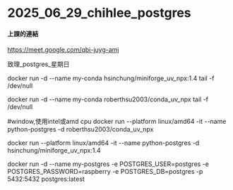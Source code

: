 # __2025_06_29_chihlee_postgres__

#### 上課的連結

https://meet.google.com/qbi-juyg-amj

致理_postgres_星期日


docker run -d --name my-conda hsinchung/miniforge_uv_npx:1.4 tail -f /dev/null

docker run -d --name my-conda roberthsu2003/conda_uv_npx tail -f /dev/null


#window,使用intel或amd cpu
docker run --platform linux/amd64 -it --name python-postgres -d roberthsu2003/conda_uv_npx

docker run --platform linux/amd64 -it --name python-postgres -d hsinchung/miniforge_uv_npx:1.4

docker run -d --name my-postgres -e POSTGRES_USER=postgres -e POSTGRES_PASSWORD=raspberry -e POSTGRES_DB=postgres -p 5432:5432 postgres:latest

